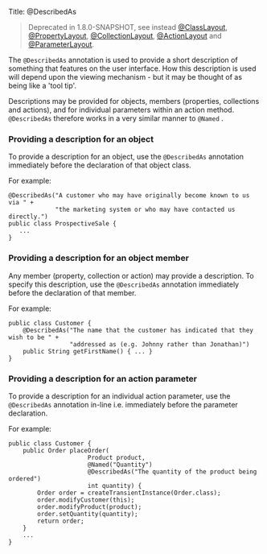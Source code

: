 Title: @DescribedAs

> Deprecated in 1.8.0-SNAPSHOT, see instead [@ClassLayout](./ClassLayout.html), [@PropertyLayout](./PropertyLayout.html),  [@CollectionLayout](./CollectionLayout.html),  [@ActionLayout](./ActionLayout.html) and [@ParameterLayout](./ParameterLayout.html).

The `@DescribedAs` annotation is used to provide a short description of
something that features on the user interface. How this description is
used will depend upon the viewing mechanism - but it may be thought of
as being like a 'tool tip'.

Descriptions may be provided for objects, members (properties,
collections and actions), and for individual parameters within an action
method. `@DescribedAs` therefore works in a very similar manner to
`@Named` <!--(see ?)-->.

### Providing a description for an object

To provide a description for an object, use the `@DescribedAs`
annotation immediately before the declaration of that object class.

For example:

    @DescribedAs("A customer who may have originally become known to us via " +
                 "the marketing system or who may have contacted us directly.")
    public class ProspectiveSale {
       ...
    }

### Providing a description for an object member

Any member (property, collection or action) may provide a description.
To specify this description, use the `@DescribedAs` annotation
immediately before the declaration of that member.

For example:

    public class Customer {
        @DescribedAs("The name that the customer has indicated that they wish to be " +
                     "addressed as (e.g. Johnny rather than Jonathan)")
        public String getFirstName() { ... }
    }

### Providing a description for an action parameter

To provide a description for an individual action parameter, use the
`@DescribedAs` annotation in-line i.e. immediately before the parameter
declaration.

For example:

    public class Customer {
        public Order placeOrder(
                          Product product,
                          @Named("Quantity")
                          @DescribedAs("The quantity of the product being ordered")
                          int quantity) {
            Order order = createTransientInstance(Order.class);
            order.modifyCustomer(this);
            order.modifyProduct(product);
            order.setQuantity(quantity);        
            return order;
        }
        ...
    }

